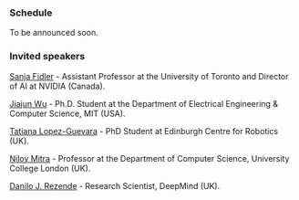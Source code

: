### Schedule

To be announced soon.


### Invited speakers

[Sanja Fidler](https://www.cs.utoronto.ca/~fidler/) - Assistant Professor at the University of Toronto and Director of AI at NVIDIA (Canada). 

[Jiajun Wu](https://jiajunwu.com/) - Ph.D. Student at the Department of Electrical Engineering & Computer Science, MIT (USA). 

[Tatiana Lopez-Guevara](https://scholar.google.com/citations?user=Op4nexcAAAAJ&hl=en) - PhD Student at Edinburgh Centre for Robotics (UK).

[Niloy Mitra](http://www0.cs.ucl.ac.uk/staff/n.mitra/) - Professor at the Department of Computer Science, University College London (UK). 

[Danilo J. Rezende](https://twitter.com/deepspiker) - Research Scientist, DeepMind (UK).
